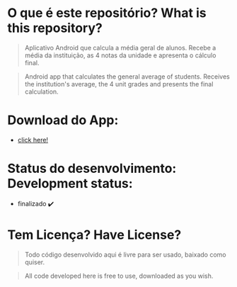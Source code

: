 # O que é este repositório? What is this repository?

> Aplicativo Android que calcula a média geral de alunos.
Recebe a média da instituição, as 4 notas da unidade e apresenta o cálculo final.

> Android app that calculates the general average of students.
Receives the institution's average, the 4 unit grades and presents the final calculation.

# Download do App: 

- [click here!](https://drive.google.com/file/d/1W_Rv-U1jIyEuMwfh10hVykiDcX7h04rA/view?usp=sharing)

# Status do desenvolvimento: Development status:
- finalizado ✔️

# Tem Licença? Have License?

> Todo código desenvolvido aqui é livre para ser usado, baixado como quiser.

> All code developed here is free to use, downloaded as you wish.
